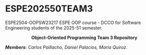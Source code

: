 # ESPE202550TEAM3

ESPE2504-OOPSW23217 ESPE OOP course - DCCO for Software Engineering students of the 2025-51 semester.

<div align="center">
  <strong>Object-Oriented Programming Team 3 Repository</strong>
</div>

***Members***: *Carlos Paillacho, Daniel Palacios, Maria Quiroz.*

